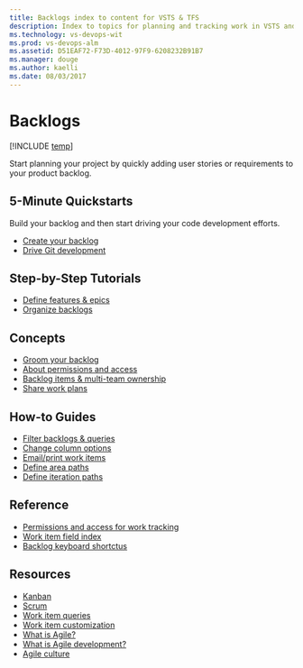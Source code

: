 ```yaml
---
title: Backlogs index to content for VSTS & TFS
description: Index to topics for planning and tracking work in VSTS and and Team Foundation Server (TFS)  
ms.technology: vs-devops-wit
ms.prod: vs-devops-alm
ms.assetid: D51EAF72-F73D-4012-97F9-6208232B91B7
ms.manager: douge
ms.author: kaelli
ms.date: 08/03/2017
---
```


# Backlogs

[!INCLUDE [temp](../_shared/version-vsts-tfs-all-versions.md)]

Start planning your project by quickly adding user stories or requirements to your product backlog.  

<!---
## Overview  

[Backlogs, boards, and plans](backlogs-boards-plans.md)  
[About teams and Agile tools](../../settings/about-teams-and-settings.md?toc=/vsts/work/backlogs/toc.json&bc=/vsts/work/backlogs/breadcrumb/toc.json)
-->


## 5-Minute Quickstarts  

Build your backlog and then start driving your code development efforts.   

- [Create your backlog](create-your-backlog.md)  
- [Drive Git development](connect-work-items-to-git-dev-ops.md)   

## Step-by-Step Tutorials

- [Define features & epics](define-features-epics.md)
- [Organize backlogs](organize-backlog.md)

## Concepts 
  
- [Groom your backlog](best-practices-product-backlog.md)           
- [About permissions and access](../../security/permissions-access-work-tracking.md?toc=/vsts/work/backlogs/toc.json&bc=/vsts/work/backlogs/breadcrumb/toc.json)
- [Backlog items & multi-team ownership](work-multi-team-ownership-backlogs.md) 
- [Share work plans](../track/share-plans.md?toc=/vsts/work/backlogs/toc.json&bc=/vsts/work/backlogs/breadcrumb/toc.json)

## How-to Guides


* [Filter backlogs & queries](filter-backlogs.md)
* [Change column options](set-column-options.md?toc=/vsts/work/backlogs/toc.json&bc=/vsts/work/backlogs/breadcrumb/toc.json)
* [Email/print work items](../work-items/email-work-items.md?toc=/vsts/work/backlogs/toc.json&bc=/vsts/work/backlogs/breadcrumb/toc.json)
* [Define area paths](../customize/set-area-paths.md?toc=/vsts/work/backlogs/toc.json&bc=/vsts/work/backlogs/breadcrumb/toc.json)
* [Define iteration paths](../customize/set-iteration-paths-sprints.md?toc=/vsts/work/backlogs/toc.json&bc=/vsts/work/backlogs/breadcrumb/toc.json)


## Reference   
- [Permissions and access for work tracking](../../security/permissions-access-work-tracking.md?toc=/vsts/work/backlogs/toc.json&bc=/vsts/work/backlogs/breadcrumb/toc.json)
- [Work item field index](../work-items/guidance/work-item-field.md?toc=/vsts/work/backlogs/toc.json&bc=/vsts/work/backlogs/breadcrumb/toc.json)
- [Backlog keyboard shortctus](backlogs-keyboard-shortcuts.md)

## Resources 

- [Kanban](../kanban/index.md)
- [Scrum](../scrum/index.md)
- [Work item queries](../track/index.md)
- [Work item customization](../customize/index.md)
- [What is Agile?](https://www.visualstudio.com/learn/what-is-agile/)   
- [What is Agile development?](https://www.visualstudio.com/learn/what-is-agile-development/)  
- [Agile culture](https://www.visualstudio.com/learn/agile-culture/)  





